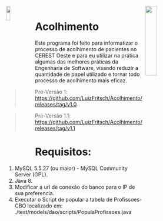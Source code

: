<img height="22%" width="25%" src="https://github.com/LuizFritsch/Acolhimento-CerestOeste/blob/master/src/icones/iconCEREST.png" align="right" />
<img height="10%" width="15%" src="https://github.com/LuizFritsch/Acolhimento-CerestOeste/blob/master/src/icones/logoPref.png" align="left" />


# Acolhimento

Este programa foi feito para informatizar o processo de acolhimento de pacientes no CEREST Oeste e para  eu utilizar na prática algumas das melhores práticas da Engenharia de Software, visando reduzir a quantidade de papel utilizado e tornar todo processo de acolhimento mais eficaz.


> Pré-Versão 1: https://github.com/LuizFritsch/Acolhimento/releases/tag/v1.0

> Pré-Versão 1.1: https://github.com/LuizFritsch/Acolhimento/releases/tag/v1.1

# Requisitos:
1. MySQL 5.5.27 (ou maior) - MySQL Community Server (GPL).
2. Java 8.
3. Modificar a url de conexão do banco para o IP de sua preferencia.
4. Executar o Script de popular a tabela de Profissoes-CBO localizado em: ./test/models/dao/scripts/PopulaProfissoes.java
